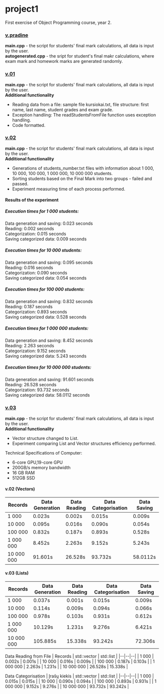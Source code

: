 # project1
First exercise of Object Programming course, year 2.

### [v.pradine](https://github.com/ErikaKriks/project1/releases/tag/v.pradine)
**main.cpp** - the script for students' final mark calculations, all data is input by the user.
<br>**autogenerated.cpp** - the sript for student's final makr calculations, where exam mark and homework marks are generated randomly.


### [v.01](https://github.com/ErikaKriks/project1/releases/tag/v.01)
**main.cpp** - the script for students' final mark calculations, all data is input by the user.
<br>**Additional functionality**
* Reading data from a file: sample file kursiokai.txt, file structure: first name, last name, student grades and exam grade.
* Exception handling: The readStudentsFromFile function uses exception handling.
* Code formatted.


### [v.02](https://github.com/ErikaKriks/project1/releases/tag/v.02)
**main.cpp** - the script for students' final mark calculations, all data is input by the user.
<br>**Additional functionality**
* Generations of students_number.txt files with information about 1 000, 10 000, 100 000, 1 000 000, 10 000 000 students.
* Sorting students based on the Final Mark into two groups - failed and passed.
* Experiment measuring time of each process performed.

#### Results of the experiment
##### Execution times for 1 000 students:
Data generation and saving: 0.023 seconds
<br>Reading: 0.002 seconds
<br>Categorization: 0.015 seconds
<br>Saving categorized data: 0.009 seconds

##### Execution times for 10 000 students:
Data generation and saving: 0.095 seconds
<br>Reading: 0.016 seconds
<br>Categorization: 0.090 seconds
<br>Saving categorized data: 0.054 seconds

##### Execution times for 100 000 students:
Data generation and saving: 0.832 seconds
<br>Reading: 0.187 seconds
<br>Categorization: 0.893 seconds
<br>Saving categorized data: 0.528 seconds

##### Execution times for 1 000 000 students:
Data generation and saving: 8.452 seconds
<br>Reading: 2.263 seconds
<br>Categorization: 9.152 seconds
<br>Saving categorized data: 5.243 seconds

##### Execution times for 10 000 000 students:
Data generation and saving: 91.601 seconds
<br>Reading: 26.528 seconds
<br>Categorization: 93.732 seconds
<br>Saving categorized data: 58.0112 seconds

### [v.03](https://github.com/ErikaKriks/project1/releases/tag/v.03)
**main.cpp** - the script for students' final mark calculations, all data is input by the user.
<br>**Additional functionality**
* Vector structure changed to List.
* Experiment comparing List and Vector structures efficiency performed.

Technical Specifications of Computer:
* 6-core GPU,19-core GPU
* 200GB/s memory bandwidth
* 16 GB RAM
* 512GB SSD

#### v.02 (Vectors)
| Records | Data Generation | Data Reading | Data Categorisation | Data Saving| 
|--|--|--|--|--|
| 1 000 | 0.023s | 0.002s | 0.015s | 0.009s |
| 10 000 | 0.095s | 0.016s | 0.090s | 0.054s |
| 100 000 | 0.832s  | 0.187s | 0.893s | 0.528s | 
| 1 000 000 | 8.452s | 2.263s | 9.152s | 5.243s |
| 10 000 000 | 91.601s | 26.528s | 93.732s | 58.0112s |


#### v.03 (Lists)
| Records | Data Generation | Data Reading | Data Categorisation | Data Saving| 
|--|--|--|--|--|
| 1 000 | 0.037s | 0.001s | 0.015s | 0.009s |
| 10 000 | 0.114s | 0.009s | 0.094s | 0.066s |
| 100 000 | 0.978s  | 0.103s | 0.931s | 0.612s | 
| 1 000 000 | 10.129s | 1.231s | 9.276s | 6.421s |
| 10 000 000 | 105.885s | 15.338s | 93.242s | 72.306s |


Data Reading from File
| Records | std::vector | std::list |
|--|--|--|
| 1 000 | 0.002s | 0.001s |
| 10 000 | 0.016s | 0.009s |
| 100 000 | 0.187s  | 0.103s | 
| 1 000 000 | 2.263s | 1.231s |
| 10 000 000 | 26.528s | 15.338s |


Data Categorisation 
| Įrašų kiekis | std::vector | std::list |
|--|--|--|
| 1 000 | 0.015s | 0.015s |
| 10 000 | 0.090s | 0.094s |
| 100 000 |  0.893s  | 0.931s |
| 1 000 000 | 9.152s | 9.276s | 
| 10 000 000 | 93.732s | 93.242s |

